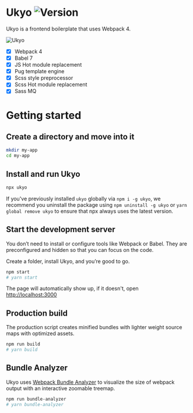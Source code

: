 # Ukyo ![Version](https://img.shields.io/github/package-json/v/Giulico/Ukyo?style=flat-square)

Ukyo is a frontend boilerplate that uses Webpack 4.

![Ukyo](https://preview.ibb.co/mDpt1e/ukyo_tools.jpg)

- [x] Webpack 4
- [x] Babel 7
- [x] JS Hot module replacement
- [x] Pug template engine
- [x] Scss style preprocessor
- [x] Scss Hot module replacement
- [x] Sass MQ

# Getting started

## Create a directory and move into it

```bash
mkdir my-app
cd my-app
```

## Install and run Ukyo

```bash
npx ukyo
```

If you've previously installed `ukyo` globally via `npm i -g ukyo`, we recommend you uninstall the package using `npm uninstall -g ukyo` or `yarn global remove ukyo` to ensure that npx always uses the latest version.

## Start the development server

You don’t need to install or configure tools like Webpack or Babel.
They are preconfigured and hidden so that you can focus on the code.

Create a folder, install Ukyo, and you’re good to go.

```bash
npm start
# yarn start
```

The page will automatically show up, if it doesn't, open [http://localhost:3000](http://localhost:3000)

## Production build

The production script creates minified bundles with lighter weight source maps with optimized assets.

```bash
npm run build
# yarn build
```

## Bundle Analyzer

Ukyo uses [Webpack Bundle Analyzer](https://github.com/webpack-contrib/webpack-bundle-analyzer) to visualize the size of webpack output with an interactive zoomable treemap.

```bash
npm run bundle-analyzer
# yarn bundle-analyzer
```
